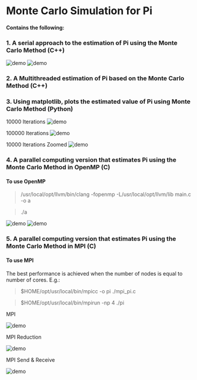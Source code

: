 # Monte Carlo Simulation for Pi
#### Contains the following: ####
  ### 1. A serial approach to the estimation of Pi using the Monte Carlo Method (C++)
  ![demo](Pi/Graphs/Sequential%20-%20Iterations%20VS%20Pi.png)
  ![demo](Pi/Graphs/Sequential%20-%20Iterations%20VS%20Time.png)
  
  
  ### 2. A Multithreaded estimation of Pi based on the Monte Carlo Method (C++)
  
  
  ### 3. Using matplotlib, plots the estimated value of Pi using Monte Carlo Method (Python)
  10000 Iterations
  ![demo](Pi/Graphs/10000.png)
  
  100000 Iterations
  ![demo](Pi/Graphs/100000.png)
  
  10000 Iterations Zoomed
  ![demo](Pi/Graphs/100000-2.png)
  
  
  ### 4. A parallel computing version that estimates Pi using the Monte Carlo Method in OpenMP (C)
  
  #### To use OpenMP

> /usr/local/opt/llvm/bin/clang -fopenmp -L/usr/local/opt/llvm/lib main.c -o a

> ./a
  
  ![demo](Pi/Graphs/Parallel%20-%20Threads%20VS%20Time.png)
  ![demo](Pi/Graphs/Parallel%20-%20Threads%20VS%20Pi.png)
  
  
  
  
  ### 5. A parallel computing version that estimates Pi using the Monte Carlo Method in MPI (C)
  
  #### To use MPI

The best performance is achieved when the number of nodes is equal to number of cores. E.g.:

> $HOME/opt/usr/local/bin/mpicc -o pi ./mpi_pi.c

> $HOME/opt/usr/local/bin/mpirun -np 4 ./pi


  MPI
  
  ![demo](Pi/MPI/Pictures/mpi_pi.png)
  
  
  MPI Reduction
  
  ![demo](Pi/MPI/Pictures/mpi_reduction.png)
  
  
  MPI Send & Receive
  
  ![demo](Pi/MPI/Pictures/mpi_send_receive.png)

